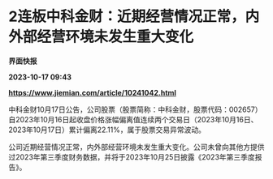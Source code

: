 # 2连板中科金财：近期经营情况正常，内外部经营环境未发生重大变化
**界面快报**

**2023-10-17 09:43**

**https://www.jiemian.com/article/10241042.html**

中科金财10月17日公告，公司股票（股票简称：中科金财，股票代码：002657）自2023年10月16日起收盘价格涨幅偏离值连续两个交易日（2023年10月16日、2023年10月17日）累计偏离22.11%，属于股票交易异常波动。

公司近期经营情况正常，内外部经营环境未发生重大变化。公司未曾向其他方提供过2023年第三季度财务数据，并将于2023年10月25日披露《2023年第三季度报告》。